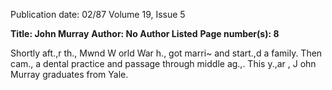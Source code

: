 Publication date: 02/87
Volume 19, Issue 5

**Title:  John Murray**
**Author:  No Author Listed**
**Page number(s): 8**

Shortly aft.,r th., Mwnd W orld War h., got marri~ and start.,d a family. Then cam., a dental practice and passage through middle ag.,. This y.,ar , 
J ohn Murray graduates from Yale.